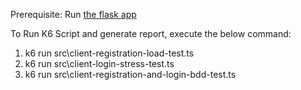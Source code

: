 Prerequisite:
     Run [the flask app](https://github.com/Galileo0/Soar_Test)

To Run K6 Script and generate report, execute the below command:
   1) k6 run src\client-registration-load-test.ts
   2) k6 run src\client-login-stress-test.ts
   3) k6 run src\client-registration-and-login-bdd-test.ts